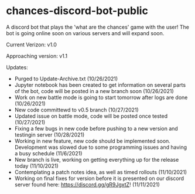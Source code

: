 # chances-discord-bot-public
A discord bot that plays the 'what are the chances' game with the user! The bot is going online soon on various servers and will expand soon.

Current Verizon: v1.0

Approaching version: v1.1

Updates:
- Purged to Update-Archive.txt (10/26/2021)
- Jupyter notebook has been created to get information on several parts of the bot, code will be posted in a new branch soon (10/26/2021)
- Work on new battle mode is going to start tomorrow after logs are done (10/26/2021)
- New code committewd to v0.5 branch (10/27/2021)
- Updated issue on battle mode, code will be posted once tested (10/27/2021)
- Fixing a few bugs in new code before pushing to a new version and testingin server (10/28/2021)
- Working in new feature, new code should be implemented soon. Development was slowed due to some programming issues and having a busy schedule (11/6/2021)
- New branch is live, working on getting everything up for the release today (11/10/2021)
- Contemplating a patch notes idea, as well as timed rollouts (11/10/2021)
- Working on final fixes for version before it is presented on our discord server found here: https://discord.gg/gR9JgxtZ! (11/11/2021)
